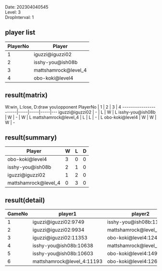 Date: 202304040545  
Level: 3  
DropInterval: 1  
## player list
PlayerNo  |  Player
----------|----------------------
1         |  iguzzi@iguzzi02
2         |  isshy-you@ish08b
3         |  mattshamrock@level_4
4         |  obo-koki@level4
## result(matrix)
W:win, L:lose, D:draw
you\opponent PlayerNo  |  1  |  2  |  3  |  4
-----------------------|-----|-----|-----|---
iguzzi@iguzzi02        |  -  |  L  |  W  |  L
isshy-you@ish08b       |  W  |  -  |  W  |  L
mattshamrock@level_4   |  L  |  L  |  -  |  L
obo-koki@level4        |  W  |  W  |  W  |  -
## result(summary)
Player                |  W  |  L  |  D
----------------------|-----|-----|---
obo-koki@level4       |  3  |  0  |  0
isshy-you@ish08b      |  2  |  1  |  0
iguzzi@iguzzi02       |  1  |  2  |  0
mattshamrock@level_4  |  0  |  3  |  0
## result(detail)
GameNo  |  player1                     |  player2
--------|------------------------------|---------------------------
1       |  iguzzi@iguzzi02:9749        |  isshy-you@ish08b:11846
2       |  iguzzi@iguzzi02:9934        |  mattshamrock@level_4:8755
3       |  iguzzi@iguzzi02:11353       |  obo-koki@level4:12427
4       |  isshy-you@ish08b:10638      |  mattshamrock@level_4:8464
5       |  isshy-you@ish08b:10603      |  obo-koki@level4:14966
6       |  mattshamrock@level_4:11193  |  obo-koki@level4:12600
